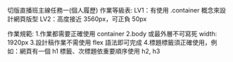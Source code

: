 切版直播班主線任務一(個人履歷)
作業等級表:
LV1：有使用 .container 概念來設計網頁版型
LV2：高度接近 3560px，可正負 50px

作業規範:
1.作業都需要正確使用 container
2.body 或最外層不可寫死 width: 1920px
3.設計稿作業不需使用 flex 語法即可完成
4.標題標籤須正確使用，例如：網頁有一個 h1 標籤、次標題依重要順序使用 h2, h3
